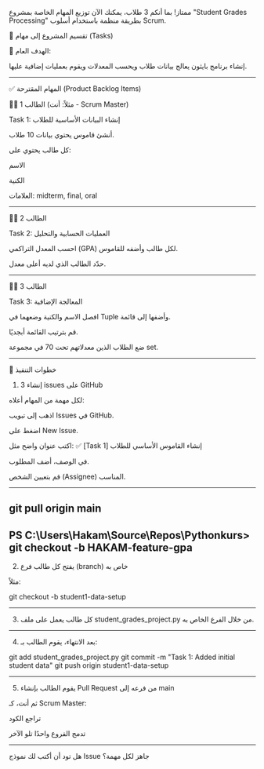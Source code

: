 ممتاز! بما أنكم 3 طلاب، يمكنك الآن توزيع المهام الخاصة بمشروع "Student Grades Processing" بطريقة منظمة باستخدام أسلوب Scrum.

🧩 تقسيم المشروع إلى مهام (Tasks)

🎯 الهدف العام:

إنشاء برنامج بايثون يعالج بيانات طلاب ويحسب المعدلات ويقوم بعمليات إضافية عليها.


---

✅ المهام المقترحة (Product Backlog Items)

🧑‍🎓 الطالب 1 (مثلاً: أنت - Scrum Master)

Task 1: إنشاء البيانات الأساسية للطلاب

أنشئ قاموس يحتوي بيانات 10 طلاب.

كل طالب يحتوي على:

الاسم

الكنية

العلامات: midterm, final, oral




---

🧑‍🎓 الطالب 2

Task 2: العمليات الحسابية والتحليل

احسب المعدل التراكمي (GPA) لكل طالب وأضفه للقاموس.

حدّد الطالب الذي لديه أعلى معدل.



---

🧑‍🎓 الطالب 3

Task 3: المعالجة الإضافية

افصل الاسم والكنية وضعهما في Tuple وأضفها إلى قائمة.

قم بترتيب القائمة أبجديًا.

ضع الطلاب الذين معدلاتهم تحت 70 في مجموعة set.



---

📌 خطوات التنفيذ

1. إنشاء 3 issues على GitHub

لكل مهمة من المهام أعلاه:

اذهب إلى تبويب Issues في GitHub.

اضغط على New Issue.

اكتب عنوان واضح مثل:
✅ [Task 1] إنشاء القاموس الأساسي للطلاب

في الوصف، أضف المطلوب.

قم بتعيين الشخص (Assignee) المناسب.



---
git pull origin main
----------------------
PS C:\Users\Hakam\Source\Repos\Pythonkurs> git checkout -b HAKAM-feature-gpa
------------------------------------------------


2. يفتح كل طالب فرع (branch) خاص به

مثلاً:

git checkout -b student1-data-setup


---

3. كل طالب يعمل على ملف student_grades_project.py من خلال الفرع الخاص به.


---

4. بعد الانتهاء، يقوم الطالب بـ:

git add student_grades_project.py
git commit -m "Task 1: Added initial student data"
git push origin student1-data-setup


---

5. يقوم الطالب بإنشاء Pull Request من فرعه إلى main

ثم أنت، كـ Scrum Master:

تراجع الكود

تدمج الفروع واحدًا تلو الآخر



---

هل تود أن أكتب لك نموذج Issue جاهز لكل مهمة؟
